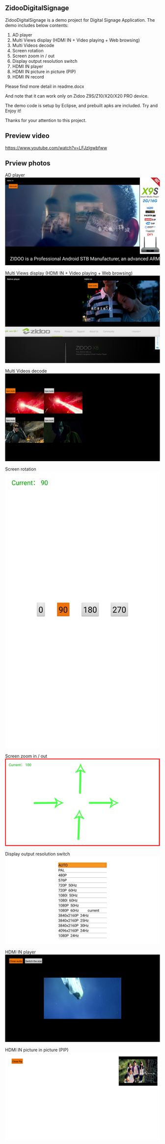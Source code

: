 

## ZidooDigitalSignage

ZidooDigitalSignage is a demo project for Digital Signage Application.
The demo includes below contents:                 

1. AD player
2. Multi Views display (HDMI IN + Video playing + Web browsing)
3. Multi Videos decode
4. Screen rotation                                
5. Screen zoom in / out
6. Display output resolution switch                
7. HDMI IN player                                  
8. HDMI IN picture in picture (PIP)
9. HDMI IN record

Please find more detail in readme.docx                         

And note that it can work only on Zidoo Z9S/Z10/X20/X20 PRO device.          

The demo code is setup by Eclipse, and prebuilt apks are included.
Try and Enjoy it!                                              

Thanks for your attention to this project. 

## Preview video
https://www.youtube.com/watch?v=LFJzIgwbfww

## Prview photos

AD player
![image](https://raw.githubusercontent.com/zidootech/ZidooDigitalSignage_v3/master/preview/ad_player.png)

Multi Views display (HDMI IN + Video playing + Web browsing)
![image](https://raw.githubusercontent.com/zidootech/ZidooDigitalSignage_v3/master/preview/hdmi_in_video_web.png)

Multi Videos decode
![image](https://raw.githubusercontent.com/zidootech/ZidooDigitalSignage_v3/master/preview/multi_video_decode.png)

Screen rotation
![image](https://raw.githubusercontent.com/zidootech/ZidooDigitalSignage_v3/master/preview/screen_rotation.png)

Screen zoom in / out
![image](https://raw.githubusercontent.com/zidootech/ZidooDigitalSignage_v3/master/preview/screen_scale.png)

Display output resolution switch
![image](https://raw.githubusercontent.com/zidootech/ZidooDigitalSignage_v3/master/preview/display_resolution.png)

HDMI IN player
![image](https://raw.githubusercontent.com/zidootech/ZidooDigitalSignage_v3/master/preview/hdmi_in_player.png)

HDMI IN picture in picture (PIP)
![image](https://raw.githubusercontent.com/zidootech/ZidooDigitalSignage_v3/master/preview/hdmi_in_pip.png)
